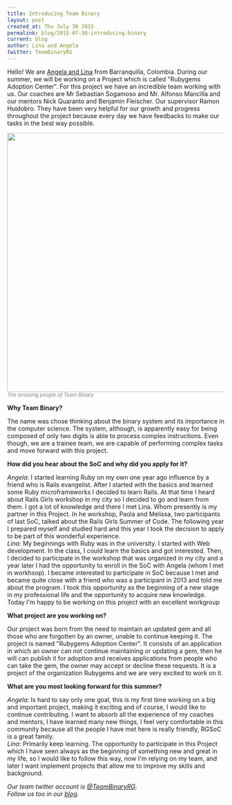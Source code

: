 ```yaml
---
title: Introducing Team Binary
layout: post
created_at: Thu July 30 2015
permalink: blog/2015-07-30-introducing-binary
current: blog
author: Lina and Angela
twitter: TeamBinaryRG
---
```


Hello! We are [Angela and Lina](https://teams.railsgirlssummerofcode.org/teams/62) from Barranquilla, Colombia.  During our summer, we will be working on a Project which is called "Rubygems Adoption Center". For this project we have an incredible team working with us. Our coaches are Mr Sebastian Sogamoso and Mr. Alfonso Mancilla and our mentors Nick Quaranto and Benjamin Fleischer. Our supervisor  Ramon Huidobro. They have been very helpful for our growth and progress throughout the project because every day we have feedbacks to make our tasks in the best way possible.


<img src="https://photos-2.dropbox.com/t/2/AAB2ikRojNmRbU7JfDzRqWoEkl_qWU51PuY1ePb-5fl_6Q/12/297892508/jpeg/32x32/1/_/1/2/TeamBinary.jpg/EPiRiaICGAwgASgB/rgNt-YfLs0JFD5gP2dSgy72-7JmfsGgcClzyvvuojUQ?size=1024x768&size_mode=2" width="600">  
<font color="grey"><small><i>The amazing people of Team Binary</i></small></font> 

**Why Team Binary?**

The name was chose thinking about the binary system and its importance in the computer science. The system, although, is apparently easy for being composed of only two digits is able to process complex instructions. Even though, we are a trainee team, we are capable of performing complex tasks and move forward with this project.

**How did you hear about the SoC and why did you apply for it?**

_Angela_: I started learning Ruby on my own one year ago   influence by a friend who is Rails evangelist. After I started with the basics and learned some Ruby microframeworks I decided to learn Rails. At that time I heard about  Rails Girls workshop in my city so I decided to go and learn from them. I got a lot of knowledge and there I met Lina. Whom presently is my partner in this Project. In he workshop, Paola and Melissa, two participants of last SoC, talked about the Rails Girls Summer of Code. The following year I prepared myself and studied hard and this year I took the decision to apply to be part of this wonderful experience.  
_Lina_: My beginnings with Ruby was  in the university.  I started with Web development. In the class, I could learn the basics and got interested. Then, I decided to participate in the workshop that was organized in my city and a year later I had the opportunity to enroll in the SoC with Angela (whom I met in workhsop). I became interested to participate in SoC because I met and became quite close with a friend who was a participant in 2013 and told me about the program.  I took  this opportunity as the beginning of a new stage in my professional life and the opportunity to acquire new knowledge. Today I'm happy to be working on this project with an excellent workgroup

**What project are you working on?**

Our project was born from the need to maintain an updated gem and all those who are forgotten by an owner, unable to continue keeping it. The project is named "Rubygems Adoption Center". It consists of an application in which an owner can not continue maintaining or updating a gem, then he will can publish it for adoption and receives applications from people who can take the gem, the owner may accept or decline these requests. It is a project of the organization Rubygems and we are very excited to work on it.

**What are you most looking forward for this summer?**

_Angela_: Is hard to say only one goal, this is my first time working on a big and important project, making it exciting and of course, I would like to continue contributing. I want to absorb all the experience of my coaches and mentors, I have learned many new things, I feel very comfortable in this community because all the people I have met here is really friendly, RGSoC is a great family.  
_Lina_: Primarily keep learning. The opportunity to participate in this Project which I have seen always as the beginning of something new and great in my life, so I would like to follow this way, now I'm relying on my team, and later I want implement projects that allow me to improve my skills and background.

_Our team twitter account is [@TeamBinaryRG](http://twitter.com/TeamBinaryRG).  
Follow us too in our [blog](http://teambinaryrg.tumblr.com/)._
